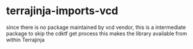 # terrajinja-imports-vcd

since there is no package maintained by vcd vendor, this is a intermediate package to skip the cdktf get process
this makes the library available from within Terrajinja
